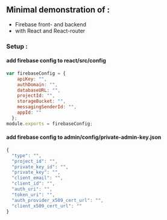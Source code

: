## Minimal demonstration of :
- Firebase front- and backend 
- with React and React-router

### Setup :

#### add firebase config to react/src/config
```js
var firebaseConfig = {
    apiKey: "",
    authDomain: "",
    databaseURL: "",
    projectId: "",
    storageBucket: "",
    messagingSenderId: "",
    appId: ""
  };
module.exports = firebaseConfig;
```

#### add firebase config to admin/config/private-admin-key.json
```js
{
  "type": "",
  "project_id": "",
  "private_key_id": "",
  "private_key": "",
  "client_email": "",
  "client_id": "",
  "auth_uri": "",
  "token_uri": "",
  "auth_provider_x509_cert_url": "",
  "client_x509_cert_url": ""
}
```